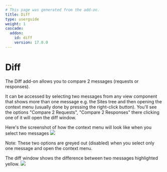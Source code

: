 ```yaml
---
# This page was generated from the add-on.
title: Diff
type: userguide
weight: 1
cascade:
  addon:
    id: diff
    version: 17.0.0
---
```


# Diff


The Diff add-on allows you to compare 2 messages (requests or responses).


It can be accessed by selecting two messages from any view component that shows more than one message e.g. the Sites tree and then opening the context menu (usually done by pressing the right-click button). You'll see the options "Compare 2 Requests", "Compare 2 Responses" there clicking one of it will open the diff window.

Here's the screenshot of how the context menu will look like when you select two messages
![](/docs/desktop/addons/diff/images/context-menu.png)

Note: These two options are greyed out (disabled) when you select only one message and open the context menu.


The diff window shows the difference between two messages highlighted yellow.
![](/docs/desktop/addons/diff/images/diff-window.png)
